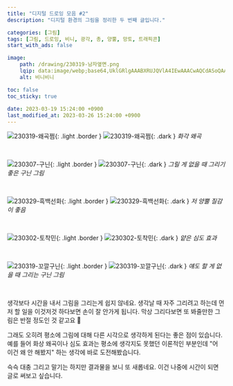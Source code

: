 ```yaml
---
title: "디지털 드로잉 모음 #2"
description: "디지털 환경의 그림을 정리한 두 번째 글입니다."

categories: [그림]
tags: [그림, 드로잉, 비니, 광각, 총, 양뿔, 망토, 트래픽콘]
start_with_ads: false

image:
    path: /drawing/230319-남자옆면.png
    lqip: data:image/webp;base64,UklGRlgAAABXRUJQVlA4IEwAAACwAQCdASoQAAgAAgA0JQBOgBh2EShgAP79L/Zddr8IocHoi5zSrcrofTZs+tnZKRzvYrsVlw6ZY7BgVwil9C9Gboi+zO+NlKxGpgAA
    alt: 비니비니

toc: false
toc_sticky: true
 
date: 2023-03-19 15:24:00 +0900
last_modified_at: 2023-03-26 15:24:00 +0900
---
```


![230319-왜곡쩜](/drawing/230319-왜곡쩜.png){: .light .border }
![230319-왜곡쩜](/drawing/230319-왜곡쩜.png){: .dark }
_화각 왜곡_

<br>

![230307-구닌](/drawing/230307-구닌.png){: .light .border }
![230307-구닌](/drawing/230307-구닌.png){: .dark }
_그릴 게 없을 때 그리기 좋은 구닌 그림_

<br>

![230329-흑백선화](/drawing/230329_흑백선화.png){: .light .border }
![230329-흑백선화](/drawing/230329_흑백선화.png){: .dark }
_저 양뿔 질감이 좋음_

<br>

![230302-토착민](/drawing/230302-토착민.png){: .light .border }
![230302-토착민](/drawing/230302-토착민.png){: .dark }
_얕은 심도 효과_

<br>

![230319-꼬깔구닌](/drawing/230319-꼬깔구닌.png){: .light .border }
![230319-꼬깔구닌](/drawing/230319-꼬깔구닌.png){: .dark }
_얘도 할 게 없을 때 그리는 구닌 그림_

<br>

생각보다 시간을 내서 그림을 그리는게 쉽지 않네요. 생각날 때 자주 그리려고 하는데 먼저 할 일을 이것저것 하다보면 손이 잘 안가게 됩니다. 막상 그리다보면 또 봐줄만한 그림은 반절 정도인 것 같고요 🥲

그래도 오히려 평소에 그림에 대해 다른 시각으로 생각하게 된다는 좋은 점이 있습니다. 예를 들어 화상 왜곡이나 심도 효과는 평소에 생각지도 못했던 이론적인 부분인데 "어 이건 왜 안 해봤지" 하는 생각에 바로 도전해봤습니다.

슥슥 대충 그리고 말기는 하지만 결과물을 보니 또 새롭네요. 이건 나중에 시간이 되면 글로 써보고 싶습니다.